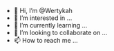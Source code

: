 - 👋 Hi, I’m @Wertykah
- 👀 I’m interested in ...
- 🌱 I’m currently learning ...
- 💞️ I’m looking to collaborate on ...
- 📫 How to reach me ...

<!---
Wertykah/Wertykah is a ✨ special ✨ repository because its `README.md` (this file) appears on your GitHub profile.
You can click the Preview link to take a look at your changes.
--->
